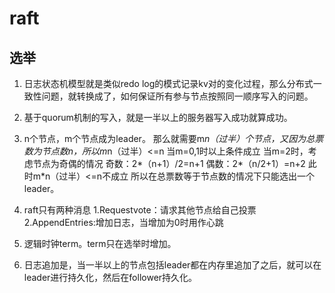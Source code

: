 # raft

## 选举
1. 日志状态机模型就是类似redo log的模式记录kv对的变化过程，那么分布式一致性问题，就转换成了，如何保证所有参与节点按照同一顺序写入的问题。

2. 基于quorum机制的写入，就是一半以上的服务器写入成功就算成功。

3. n个节点，m个节点成为leader。
   那么就需要m*n（过半）个节点，又因为总票数为节点数n，所以m*n（过半）<=n
   当m=0,1时以上条件成立
   当m=2时，考虑节点为奇偶的情况
   奇数：2*（n+1）/2=n+1
   偶数：2*（n/2+1）=n+2
   此时m*n（过半）<=n不成立
   所以在总票数等于节点数的情况下只能选出一个leader。

4. raft只有两种消息
   1.Requestvote：请求其他节点给自己投票
   2.AppendEntries:增加日志，当增加为0时用作心跳

5. 逻辑时钟term。term只在选举时增加。

6. 日志追加是，当一半以上的节点包括leader都在内存里追加了之后，就可以在leader进行持久化，然后在follower持久化。